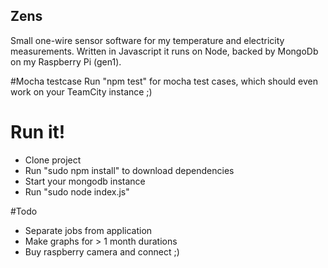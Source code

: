 Zens
----------------
Small one-wire sensor software for my temperature and electricity measurements. Written in 
Javascript it runs on Node, backed by MongoDb on my Raspberry Pi (gen1).

#Mocha testcase
Run "npm test" for mocha test cases, which should even work on your TeamCity instance ;)

# Run it! 
* Clone project
* Run "sudo npm install" to download dependencies 
* Start your mongodb instance
* Run "sudo node index.js"

#Todo
* Separate jobs from  application
* Make graphs for > 1 month durations
* Buy raspberry camera and connect ;)
